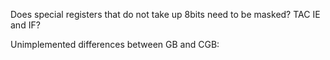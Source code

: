 Does special registers that do not take up 8bits need to be masked?
TAC
IE and IF?

Unimplemented differences between GB and CGB:
